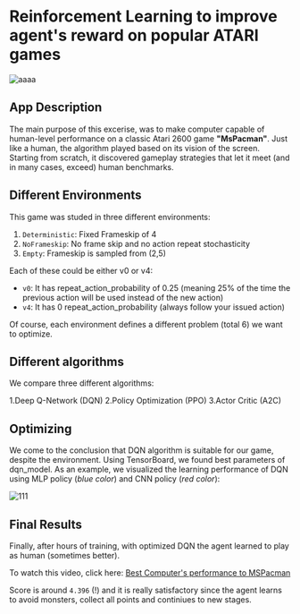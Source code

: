 # Reinforcement Learning to improve agent's reward on popular ATARI games

![aaaa](https://user-images.githubusercontent.com/50829499/111370560-0f54bb80-86a1-11eb-8f79-ff54074c2411.jpg)

## App Description 

The main purpose of this excerise, was to make computer capable of human-level performance on a classic Atari 2600 game **"MsPacman"**. Just like a human, the algorithm played based on its vision of the screen. Starting from scratch, 
it discovered gameplay strategies that let it meet (and in many cases, exceed) human benchmarks.

## Different Environments 

This game was studed in three different environments:

1. `Deterministic`: Fixed Frameskip of 4
2. `NoFrameskip`: No frame skip and no action repeat stochasticity
3. `Empty`: Frameskip is sampled from (2,5)

Each of these could be either v0 or v4:

* `v0`: It has repeat_action_probability of 0.25 (meaning 25% of the time the previous action will be used instead of the new action)
* `v4`: It has 0 repeat_action_probability (always follow your issued action)

Of course, each environment defines a different problem (total 6) we want to optimize.

## Different algorithms

We compare three different algorithms:

1.Deep Q-Network (DQN)
2.Policy Optimization (PPO)
3.Actor Critic (A2C)

## Optimizing

We come to the conclusion that DQN algorithm is suitable for our game, despite the environment. Using TensorBoard, we found best parameters of dqn_model. As an example,
we visualized the learning performance of DQN using MLP policy (*blue color*) and CNN policy (*red color*):

![111](https://user-images.githubusercontent.com/50829499/111368954-25617c80-869f-11eb-8e24-582fc54db4c6.png)

## Final Results

Finally, after hours of training, with optimized DQN the agent learned to play as human (sometimes better).

To watch this video, click here: [Best Computer's performance to MSPacman](https://user-images.githubusercontent.com/50829499/111369399-b0db0d80-869f-11eb-86d4-0bbc6b319cb5.mp4)

Score is around `4.396` (!) and it is really satisfactory since the agent learns to avoid monsters, collect all points and continiues to new stages. 



